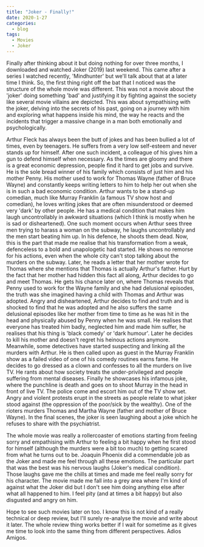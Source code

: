 ```yaml
---
title: "Joker - Finally!"
date: 2020-1-27
categories:
  - blog
tags:
  - Movies
  - Joker
---
```


Finally after thinking about it but doing nothing for over three months, I downloaded and watched Joker (2019) last weekend. This came after a series I  watched recently, 'Mindhunter' but we'll talk about that at a later time I think. So, the first thing right off the bat that I noticed was the structure of the whole movie was different. This was not a movie about the 'joker' doing something 'bad' and justifying it by fighting against the society like several movie villains are depicted. This was about sympathising with the joker, delving into the secrets of his past, going on a journey with him and exploring what happens inside his mind, the way he reacts and the incidents that trigger a massive change in a man both emotionally and psychologically.

Arthur Fleck has always been the butt of jokes and has been bullied a lot of times, even by teenagers. He suffers from a very low self-esteem and never stands up for himself. After one such incident, a colleague of his gives him a gun to defend himself when necessary. As the times are gloomy and there is a great economic depression, people find it hard to get jobs and survive. He is the sole bread winner of his family which consists of just him and his mother Penny. His mother used to work for Thomas Wayne (father of Bruce Wayne) and constantly keeps writing letters to him to help her out when she is in such a bad economic condition. Arthur wants to be a stand-up comedian, much like Murray Franklin (a famous TV show host and comedian), he loves writing jokes that are often misunderstood or deemed very 'dark' by other people. He has a medical condition that makes him laugh uncontrollably in awkward situations (which I think is mostly when he is sad or disheartened). One such moment occurs when Arthur sees three men trying to harass a woman on the subway, he laughs uncontrollably and the men start beating him up. In his defence, he shoots them dead. Now, this is the part that made me realise that his transformation from a weak, defenceless to a bold and unapologetic had started. He shows no remorse for his actions, even when the whole city can't stop talking about the murders on the subway. Later, he reads a letter that her mother wrote for Thomas where she mentions that Thomas is actually Arthur's father. Hurt by the fact that her mother had hidden this fact all along, Arthur decides to go and meet Thomas. He gets his chance later on, where Thomas reveals that Penny used to work for the Wayne family and she had delusional episodes, the truth was she imagined having a child with Thomas and Arthur was adopted. Angry and disheartened, Arthur decides to find and truth and is shocked to find that he was adopted and he also suffers the same delusional episodes like her mother from time to time as he was hit in the head and physically abused by Penny when he was small. He realises that everyone has treated him badly, neglected him and made him suffer, he realises that his thing is 'black comedy' or 'dark humour'. Later he decides to kill his mother and doesn't regret his heinous actions anymore. Meanwhile, some detectives have started suspecting and linking all the murders with Arthur. He is then called upon as guest in the Murray Franklin show as a failed video of one of his comedy routines earns fame. He decides to go dressed as a clown and confesses to all the murders on live TV. He rants about how society treats the under-privileged and people suffering from mental diseases. Finally he showcases his infamous joke, where the punchline is death and goes on to shoot Murray in the head in front of live TV. The police come and escort him out of the TV show set. Angry and violent protests erupt in the streets as people relate to what joker stood against (the oppression of the poor/sick by the wealthy). One of the rioters murders Thomas and Martha Wayne (father and mother of Bruce Wayne). In the final scenes, the joker is seen laughing about a joke which he refuses to share with the psychiatrist.

The whole movie was really a rollercoaster of emotions starting from feeling sorry and empathising with Arthur to feeling a bit happy when he first stood for himself (although the murders were a bit too much) to getting scared from what he turns out to be. Joaquin Phoenix did a commendable job as the Joker and made me feel through all these emotions. The particular part that was the best was his nervous laughs (Joker's medical condition). Those laughs gave me the chills at times and made me feel really sorry for his character. The movie made me fall into a grey area where I'm kind of against what the Joker did but I don't see him doing anything else after what all happened to him. I feel pity (and at times a bit happy) but also disgusted and angry on him.

Hope to see such movies later on too. I know this is not kind of a really technical or deep review, but I'll surely re-analyse the movie and write about it later. The whole review thing works better if I wait for sometime as it gives me time to look into the same thing from different perspectives. Adios Amigos.
